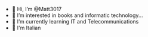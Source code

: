 - 👋 Hi, I’m @Matt3017
- 👀 I’m interested in books and informatic technology...
- 🌱 I’m currently learning IT and Telecommunications
- 💞️ I'm Italian

<!---
Matt3017/Matt3017 is a ✨ special ✨ repository because its `README.md` (this file) appears on your GitHub profile.
You can click the Preview link to take a look at your changes.
--->
